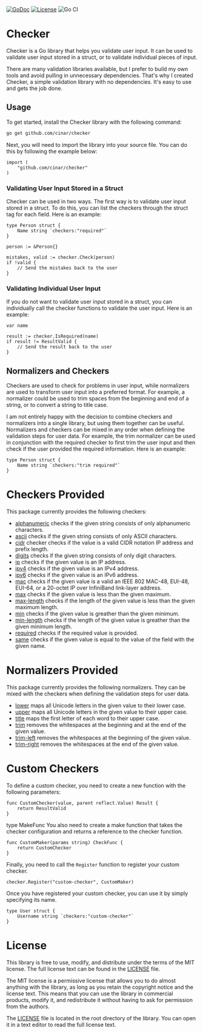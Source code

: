 [![GoDoc](https://godoc.org/github.com/cinar/checker?status.svg)](https://godoc.org/github.com/cinar/checker)
[![License](https://img.shields.io/badge/License-MIT-blue.svg)](https://opensource.org/licenses/MIT)
![Go CI](https://github.com/cinar/checker/actions/workflows/go.yml/badge.svg)

# Checker

Checker is a Go library that helps you validate user input. It can be used to validate user input stored in a struct, or to validate individual pieces of input.

There are many validation libraries available, but I prefer to build my own tools and avoid pulling in unnecessary dependencies. That's why I created Checker, a simple validation library with no dependencies. It's easy to use and gets the job done.

## Usage

To get started, install the Checker library with the following command:

```bash
go get github.com/cinar/checker
```

Next, you will need to import the library into your source file. You can do this by following the example below:

```golang
import (
    "github.com/cinar/checker"
)
```

### Validating User Input Stored in a Struct

Checker can be used in two ways. The first way is to validate user input stored in a struct. To do this, you can list the checkers through the struct tag for each field. Here is an example:

```golang
type Person struct {
    Name string `checkers:"required"`
}

person := &Person{}

mistakes, valid := checker.Check(person)
if !valid {
    // Send the mistakes back to the user
}
```

### Validating Individual User Input

If you do not want to validate user input stored in a struct, you can individually call the checker functions to validate the user input. Here is an example:

```golang
var name

result := checker.IsRequired(name)
if result != ResultValid {
    // Send the result back to the user
}
```

## Normalizers and Checkers

Checkers are used to check for problems in user input, while normalizers are used to transform user input into a preferred format. For example, a normalizer could be used to trim spaces from the beginning and end of a string, or to convert a string to title case.

I am not entirely happy with the decision to combine checkers and normalizers into a single library, but using them together can be useful. Normalizers and checkers can be mixed in any order when defining the validation steps for user data. For example, the trim normalizer can be used in conjunction with the required checker to first trim the user input and then check if the user provided the required information. Here is an example:

```golang
type Person struct {
    Name string `checkers:"trim required"`
}
```

# Checkers Provided

This package currently provides the following checkers:

- [alphanumeric](doc/checkers/alphanumeric.md) checks if the given string consists of only alphanumeric characters.
- [ascii](doc/checkers/ascii.md) checks if the given string consists of only ASCII characters.
- [cidr](doc/checkers/cidr.md) checker checks if the value is a valid CIDR notation IP address and prefix length.
- [digits](doc/checkers/digits.md) checks if the given string consists of only digit characters.
- [ip](doc/checkers/ip.md) checks if the given value is an IP address.
- [ipv4](doc/checkers/ipv4.md) checks if the given value is an IPv4 address.
- [ipv6](doc/checkers/ipv6.md) checks if the given value is an IPv6 address.
- [mac](doc/checkers/mac.md) checks if the given value is a valid an IEEE 802 MAC-48, EUI-48, EUI-64, or a 20-octet IP over InfiniBand link-layer address.
- [max](doc/checkers/max.md) checks if the given value is less than the given maximum.
- [max-length](doc/checkers/maxlength.md) checks if the length of the given value is less than the given maximum length.
- [min](doc/checkers/min.md) checks if the given value is greather than the given minimum.
- [min-length](doc/checkers/minlength.md) checks if the length of the given value is greather than the given minimum length.
- [required](doc/checkers/required.md) checks if the required value is provided.
- [same](doc/checkers/same.md) checks if the given value is equal to the value of the field with the given name.

# Normalizers Provided

This package currently provides the following normalizers. They can be mixed with the checkers when defining the validation steps for user data.

- [lower](doc/normalizers/lower.md) maps all Unicode letters in the given value to their lower case.
- [upper](doc/normalizers/upper.md) maps all Unicode letters in the given value to their upper case.
- [title](doc/normalizers/title.md) maps the first letter of each word to their upper case.
- [trim](doc/normalizers/trim.md) removes the whitespaces at the beginning and at the end of the given value.
- [trim-left](doc/normalizers/trim_left.md) removes the whitespaces at the beginning of the given value.
- [trim-right](doc/normalizers/trim_right.md) removes the whitespaces at the end of the given value.

# Custom Checkers

To define a custom checker, you need to create a new function with the following parameters:

```golang
func CustomChecker(value, parent reflect.Value) Result {
    return ResultValid
}
```
type MakeFunc 
You also need to create a make function that takes the checker configuration and returns a reference to the checker function.

```golang
func CustomMaker(params string) CheckFunc {
    return CustomChecker
}
```

Finally, you need to call the ```Register``` function to register your custom checker.

```golang
checker.Register("custom-checker", CustomMaker)
```

Once you have registered your custom checker, you can use it by simply specifying its name.

```golang
type User struct {
    Username string `checkers:"custom-checker"`
}
```

# License

This library is free to use, modify, and distribute under the terms of the MIT license. The full license text can be found in the [LICENSE](./LICENSE) file.

The MIT license is a permissive license that allows you to do almost anything with the library, as long as you retain the copyright notice and the license text. This means that you can use the library in commercial products, modify it, and redistribute it without having to ask for permission from the authors.

The [LICENSE](./LICENSE) file is located in the root directory of the library. You can open it in a text editor to read the full license text.
